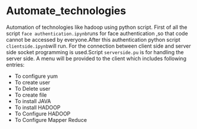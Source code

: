 # Automate_technologies
Automation of technologies like hadoop using python script.
First of all the script `face authentication.ipynb`runs for face authentication ,so that code cannot be accessed by everyone.After this authentication python script `clientside.ipynb`will run. For the connection between client side and server side socket programming is used.Script `serverside.pu` is for handling the server side.
A menu will be provided to the client which includes following entries:
* To configure yum
* To create user
* To Delete user
* To create file
* To install JAVA
* To install HADOOP
* To Configure HADOOP
*	To Configure Mapper Reduce 

